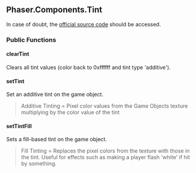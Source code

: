 ## Phaser.Components.Tint

In case of doubt, the [official source code](https://github.com/photonstorm/phaser) should be accessed.

### Public Functions

#### clearTint

Clears all tint values (color back to 0xffffff and tint type 'additive').

#### setTint

Set an additive tint on the game object.

> Additive Tinting = Pixel color values from the Game Objects texture multiplying
> by the color value of the tint

#### setTintFill

Sets a fill-based tint on the game object.

> Fill Tinting = Replaces the pixel colors from the texture with those in the tint.
> Useful for effects such as making a player flash 'white' if hit by something.
